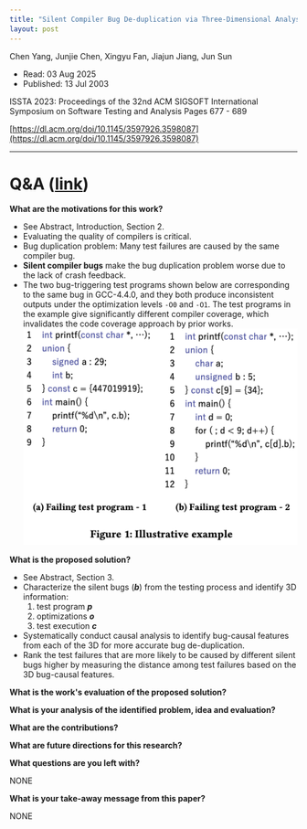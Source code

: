 ```yaml
---
title: "Silent Compiler Bug De-duplication via Three-Dimensional Analysis"
layout: post
---
```


Chen Yang, Junjie Chen, Xingyu Fan, Jiajun Jiang, Jun Sun

* Read: 03 Aug 2025
* Published: 13 Jul 2003

ISSTA 2023: Proceedings of the 32nd ACM SIGSOFT International Symposium on Software Testing and Analysis Pages 677 - 689

[https://dl.acm.org/doi/10.1145/3597926.3598087](https://dl.acm.org/doi/10.1145/3597926.3598087)

---

# Q&A ([link](https://cseweb.ucsd.edu/~wgg/CSE210/howtoread.html))

**What are the motivations for this work?** 
* See Abstract, Introduction, Section 2.
* Evaluating the quality of compilers is critical.
* Bug duplication problem: Many test failures are caused by the same compiler bug.
* **Silent compiler bugs** make the bug duplication problem worse due to the lack of crash feedback.
* The two bug-triggering test programs shown below are corresponding to the same bug in GCC-4.4.0, and they both produce inconsistent outputs under the optimization levels ```-O0``` and ```-O1```. The test programs in the example give significantly different compiler coverage, which invalidates the code coverage approach by prior works. 
![example](/images/posts/compiler3d/example.png)

**What is the proposed solution?**
* See Abstract, Section 3.
* Characterize the silent bugs (***b***) from the testing process and identify 3D information:
    1. test program ***p***
    2. optimizations ***o***
    3. test execution ***c***
* Systematically conduct causal analysis to identify bug-causal features from each of the 3D for more accurate bug de-duplication.
* Rank the test failures that are more likely to be caused by different silent bugs higher by measuring the distance among test failures based on the 3D bug-causal features.

**What is the work's evaluation of the proposed solution?**

**What is your analysis of the identified problem, idea and evaluation?**


**What are the contributions?**

**What are future directions for this research?**


**What questions are you left with?**

NONE

**What is your take-away message from this paper?**

NONE